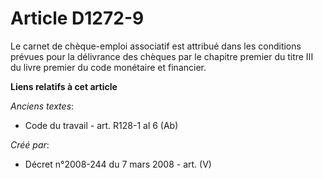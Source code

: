 # Article D1272-9

Le carnet de chèque-emploi associatif est attribué dans les conditions prévues pour la délivrance des chèques par le chapitre
premier du titre III du livre premier du code monétaire et financier.

**Liens relatifs à cet article**

_Anciens textes_:

  - Code du travail - art. R128-1 al 6 (Ab)

_Créé par_:

  - Décret n°2008-244 du 7 mars 2008 - art. (V)
